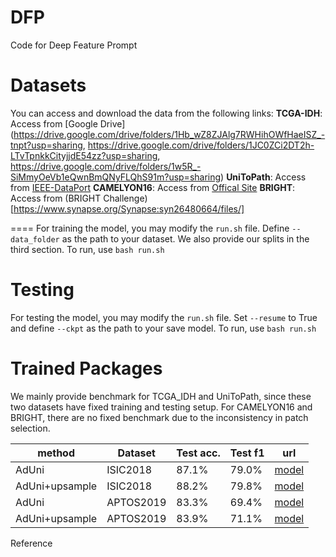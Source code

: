 # DFP
Code for Deep Feature Prompt

Datasets
====
You can access and download the data from the following links:
**TCGA-IDH**: Access from [Google Drive](https://drive.google.com/drive/folders/1Hb_wZ8ZJAlg7RWHihOWfHaeISZ_-tnpt?usp=sharing, https://drive.google.com/drive/folders/1JC0ZCi2DT2h-LTvTpnkkCityjjdE54zz?usp=sharing, https://drive.google.com/drive/folders/1w5R_-SiMmyOeVb1eQwnBmQNyFLQhS91m?usp=sharing)
**UniToPath**: Access from [IEEE-DataPort](https://ieee-dataport.org/open-access/unitopatho)
**CAMELYON16**: Access from [Offical Site](https://camelyon16.grand-challenge.org/Data/)
**BRIGHT**: Access from (BRIGHT Challenge)[https://www.synapse.org/Synapse:syn26480664/files/]



====
For training the model, you may modify the `run.sh` file. Define `--data_folder` as the path to your dataset. We also provide our splits in the third section. To run, use `bash run.sh`

Testing
====
For testing the model, you may modify the `run.sh` file. Set `--resume` to True and define `--ckpt` as the path to your save model. To run, use `bash run.sh`

Trained Packages
====
We mainly provide benchmark for TCGA_IDH and UniToPath, since these two datasets have fixed training and testing setup. For CAMELYON16 and BRIGHT, there are no fixed benchmark due to the inconsistency in patch selection. 

| method | Dataset | Test acc. | Test f1 | url |
|-------------------|-------------------|---------------------|--------------------|--------------------|
| AdUni | ISIC2018 | 87.1% | 79.0% | [model](https://drive.google.com/file/d/1XN-jyzkBCiYMGUYNHMj3hwusx6ROwh_G/view?usp=sharing) |
| AdUni+upsample | ISIC2018 | 88.2% | 79.8% | [model](https://drive.google.com/file/d/1BjjxmuvIn23ZuLye52U0V3Xf3Q5rAbYX/view?usp=sharing) | 
| AdUni | APTOS2019 | 83.3%  | 69.4%| [model](https://drive.google.com/file/d/13-mWo2_VHvU8CE5ObCQm7Y76m9VXLvus/view?usp=sharing) |
| AdUni+upsample | APTOS2019 | 83.9% | 71.1% | [model](https://drive.google.com/file/d/1ceGo_NYSqmp4jdTWg-GWjnDNpTxnvdp7/view?usp=sharing) | 

Reference
